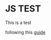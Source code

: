 # JS TEST
This is a test

following this [guide](https://www.chartjs.org/docs/latest/getting-started/usage.html)